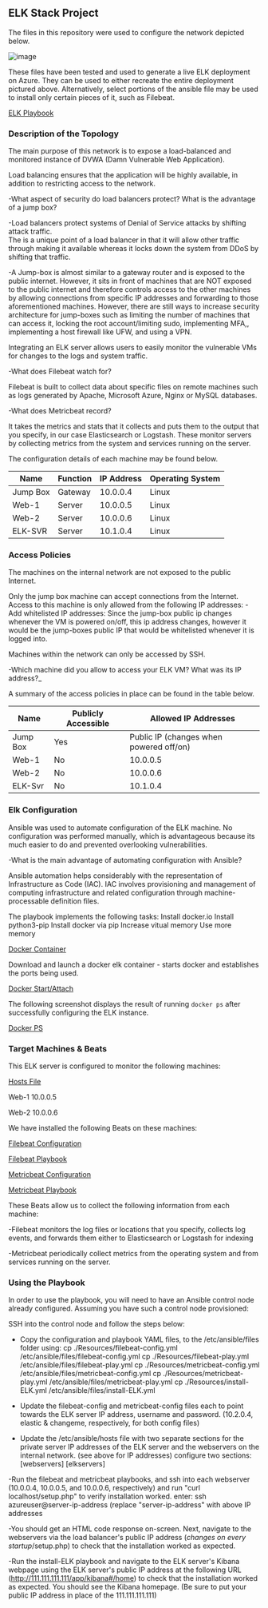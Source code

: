 ## ELK Stack Project

The files in this repository were used to configure the network depicted below.

![image](https://user-images.githubusercontent.com/25359606/146556850-aa919271-14d9-41ec-940f-1eedfc9d5947.png)


These files have been tested and used to generate a live ELK deployment on Azure. They can be used to either recreate the entire deployment pictured above. Alternatively, select portions of the ansible file may be used to install only certain pieces of it, such as Filebeat.

[ELK Playbook](Files/Install-Elk.yml)

### Description of the Topology

The main purpose of this network is to expose a load-balanced and monitored instance of DVWA (Damn Vulnerable Web Application).

Load balancing ensures that the application will be highly available, in addition to restricting access to the network.

-What aspect of security do load balancers protect? What is the advantage of a jump box?

-Load balancers protect systems of Denial of Service attacks by shifting attack traffic.  
The is a unique point of a load balancer in that it will allow other traffic through making it available whereas it locks down the system from DDoS by shifting that traffic.
    
-A Jump-box is almost similar to a gateway router and is exposed to the public internet.  However, it sits in front of machines that are NOT exposed to the public internet and therefore controls access to the other machines by allowing connections from specific IP addresses and forwarding to those aforementioned machines.  However, there are still ways to increase security architecture for jump-boxes such as limiting the number of machines that can access it, locking the root account/limiting sudo, implementing MFA,, implementing a host firewall like UFW, and using a VPN.

Integrating an ELK server allows users to easily monitor the vulnerable VMs for changes to the logs and system traffic.

-What does Filebeat watch for? 

Filebeat is built to collect data about specific files on remote machines such as logs generated by Apache, Microsoft Azure, Nginx or MySQL databases.

-What does Metricbeat record? 

It takes the metrics and stats that it collects and puts them to the output that you specify, in our case Elasticsearch or Logstash.  These monitor servers by collecting metrics from the system and services running on the server.

The configuration details of each machine may be found below.


| Name     | Function | IP Address | Operating System |
|----------|----------|------------|------------------|
| Jump Box | Gateway  | 10.0.0.4   | Linux            |
| Web-1    | Server   | 10.0.0.5   | Linux            |
| Web-2    | Server   | 10.0.0.6   | Linux            |
| ELK-SVR  | Server   | 10.1.0.4   | Linux            |

### Access Policies

The machines on the internal network are not exposed to the public Internet. 

Only the jump box machine can accept connections from the Internet. Access to this machine is only allowed from the following IP addresses:
-Add whitelisted IP addresses: Since the jump-box public ip changes whenever the VM is powered on/off, this ip address changes, however it would be the jump-boxes public IP that would be whitelisted whenever it is logged into.

Machines within the network can only be accessed by SSH.

-Which machine did you allow to access your ELK VM? What was its IP address?_

A summary of the access policies in place can be found in the table below.

| Name     | Publicly Accessible | Allowed IP Addresses |
|----------|---------------------|----------------------|
| Jump Box | Yes                 | Public IP (changes when powered off/on)|
| Web-1    | No                  | 10.0.0.5             |
| Web-2    | No                  | 10.0.0.6             |
| ELK-Svr  | No                  | 10.1.0.4             |

### Elk Configuration

Ansible was used to automate configuration of the ELK machine. No configuration was performed manually, which is advantageous because its much easier to do and prevented overlooking vulnerabilities.

-What is the main advantage of automating configuration with Ansible?



Ansible automation helps considerably with the representation of Infrastructure as Code (IAC). IAC involves provisioning and management of computing infrastructure and related configuration through machine-processable definition files.

The playbook implements the following tasks:
Install docker.io
Install python3-pip
Install docker via pip
Increase vitual memory
Use more memory

[Docker Container](https://github.com/jpbustamante83/Elk-Server-Project-1221/blob/main/Pics/docker%20container.png)

Download and launch a docker elk container - starts docker and establishes the ports being used.

[Docker Start/Attach](https://github.com/jpbustamante83/Elk-Server-Project-1221/blob/main/Pics/docker%20start%20attach.png)


The following screenshot displays the result of running `docker ps` after successfully configuring the ELK instance.

[Docker PS](https://github.com/jpbustamante83/Elk-Server-Project-1221/blob/main/Pics/docker%20ps.png)


### Target Machines & Beats
This ELK server is configured to monitor the following machines:

[Hosts File](Files/hosts)

Web-1 10.0.0.5

Web-2 10.0.0.6

We have installed the following Beats on these machines:

[Filebeat Configuration](Files/filebeat-config.yml)

[Filebeat Playbook](Files/filebeat-playbook.yml)

[Metricbeat Configuration](Files/metricbeat-config.yml)

[Metricbeat Playbook](Files/metricbeat-playbook.yml)

These Beats allow us to collect the following information from each machine:

-Filebeat monitors the log files or locations that you specify, collects log events, and forwards them either to Elasticsearch or Logstash for indexing

-Metricbeat periodically collect metrics from the operating system and from services running on the server.

### Using the Playbook
In order to use the playbook, you will need to have an Ansible control node already configured. Assuming you have such a control node provisioned: 

SSH into the control node and follow the steps below:
- Copy the configuration and playbook YAML files, to the /etc/ansible/files folder using: 
  cp ./Resources/filebeat-config.yml /etc/ansible/files/filebeat-config.yml 
  cp ./Resources/filebeat-play.yml /etc/ansible/files/filebeat-play.yml 
  cp ./Resources/metricbeat-config.yml /etc/ansible/files/metricbeat-config.yml 
  cp ./Resources/metricbeat-play.yml /etc/ansible/files/metricbeat-play.yml 
  cp ./Resources/install-ELK.yml /etc/ansible/files/install-ELK.yml
  
- Update the filebeat-config and metricbeat-config files each to point towards the ELK server IP address, username and password. 
  (10.2.0.4, elastic & changeme, respectively, for both config files)
  
- Update the /etc/ansible/hosts file with two separate sections for the private server IP addresses of the ELK server and the webservers on the internal network. 
  (see above for IP addresses) configure two sections: [webservers] [elkservers]

-Run the filebeat and metricbeat playbooks, and ssh into each webserver (10.0.0.4, 10.0.0.5, and 10.0.0.6, respectively) 
 and run "curl localhost/setup.php" to verify installation worked.
 enter: ssh azureuser@server-ip-address (replace "server-ip-address" with above IP addresses
 
-You should get an HTML code response on-screen. Next, navigate to the webservers via the load balancer's public IP address 
 (*changes on every startup*/setup.php) to check that the installation worked as expected.
 
-Run the install-ELK playbook and navigate to the ELK server's Kibana webpage using the ELK server's public IP address at the following URL (http://111.111.111.111/app/kibana#/home) to check that the installation worked as expected. You should see the Kibana homepage. 
(Be sure to put your public IP address in place of the 111.111.111.111)


